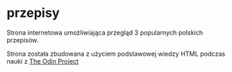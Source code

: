 # przepisy
Strona internetowa umożliwiająca przegląd 3 popularnych polskich przepisów.

Strona została zbudowana z użyciem podstawowej wiedzy HTML podczas nauki z [The Odin Project](https://www.theodinproject.com/about)

